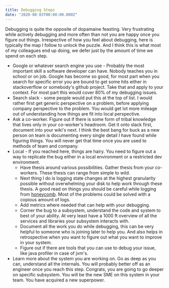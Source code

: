 ```yaml
---
title: Debugging Steps
date: "2020-08-03T00:00:00.000Z"
---
```

Debugging is quite the opposite of dopamaine feasting. Very frustrating while actively debugging and more often than not you are happy once you figure out things. Irrespective of how you feel about debugging, here is typically the map I follow to unlock the puzzle. And I think this is what most of my colleagues end up doing, we defer just by the amount of time we spend on each step.

- Google or whatever search engine you use - Probably the most important skill a software developer can have. Nobody teaches you in school or on job. Google has become so good, for most part when you search for specific error you are bound to get some hits either in stackoverflow or somebody's github project. Take that and apply to your context. For most part this would cover 80% of my debugging issues.
- Search slack - some people would put this at the top of list. I would rather first get generic perspective on a problem, before applying company perspective to the problem. You would get lot more mileage out of understanding how things are fit into local perspective.
- Ask a co-worker. Figure out if there is some form of tribal knowledge that lives only in your co-worker's headroom. Get it onto slack first, document into your wiki's next. I think the best bang for buck as a new person on team is documenting every single detail I have found while figuring things. You will never get that time once you are used to methods of team and company.
- Local - If you reached here, things are hairy. You need to figure out a way to replicate the bug either in a local environment or a restricted dev environment.
    - Have thesis around various possibilities. Gather thesis from your co-workers. These thesis can range from simple to wild.
    - Next thing I do is logging state changes at the highest granularity possible without overwhelming your disk to help work through these thesis. A good read on things you should be careful while logging from [honeycomb](https://www.honeycomb.io/blog/lies-my-parents-told-me-about-logs/). Most of the problems could be solved with a copious amount of logs.
    - Add metrics where needed that can help with your debugging.
    - Corner the bug to a subsystem, understand the code and system to best of your ability. At very least have a 1000 ft overview of all the services and libraries your subsystem interacts with.
    - Document all the work you do while debugging, this can be very helpful to someone who is joining later to help you. And also helps in retrospective when you want to figure out what you want to improve in your system.
    - Figure out if there are tools that you can use to debug your issue, like java profiler in case of jvm's.
- Learn more about the system you are working on. Go as deep as you can, understand all the internals. You will probably better off as an engineer once you reach this step. Congrats, you are going to go deeper on specific subsystem. You will be the new SME on this system in your team. You have acquired a new superpower.